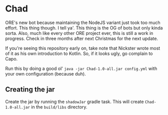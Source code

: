 # Chad

ORE's new bot because maintaining the NodeJS variant just took too much effort. This thing though. I tell ya'. This thing is the OG of bots but only kinda sorta. Also, much like every other ORE project ever, this is still a work in progress. Check in three months after next Christmas for the next update.

If you're seeing this repository early on, take note that Nickster wrote most of it as his own introduction to Kotlin. So, if it looks ugly, go complain to Capo.

Run this by doing a good ol' `java -jar Chad-1.0-all.jar config.yml` with your own configuration (because duh).

## Creating the jar

Create the jar by running the `shadowJar` gradle task. This will create `Chad-1.0-all.jar` in the `build/libs` directory.
